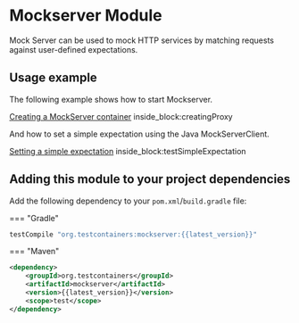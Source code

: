 # Mockserver Module

Mock Server can be used to mock HTTP services by matching requests against user-defined expectations.

## Usage example

The following example shows how to start Mockserver.

<!--codeinclude-->
[Creating a MockServer container](../../modules/mockserver/src/test/java/org/testcontainers/containers/MockServerContainerTest.java) inside_block:creatingProxy
<!--/codeinclude-->

And how to set a simple expectation using the Java MockServerClient.

<!--codeinclude-->
[Setting a simple expectation](../../modules/mockserver/src/test/java/org/testcontainers/containers/MockServerContainerTest.java) inside_block:testSimpleExpectation
<!--/codeinclude-->

## Adding this module to your project dependencies

Add the following dependency to your `pom.xml`/`build.gradle` file:

=== "Gradle"
```groovy
testCompile "org.testcontainers:mockserver:{{latest_version}}"
```
=== "Maven"
```xml
<dependency>
    <groupId>org.testcontainers</groupId>
    <artifactId>mockserver</artifactId>
    <version>{{latest_version}}</version>
    <scope>test</scope>
</dependency>
```

